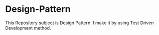# Design-Pattern
This Repository subject is Design Pattern. I make it by using Test Driven Development method.
